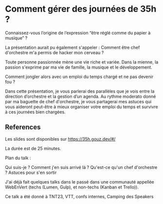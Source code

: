 # Comment gérer des journées de 35h ?

Connaissez-vous l’origine de l’expression “être réglé comme du papier à musique” ?

La présentation aurait pu également s'appeler : Comment être chef d'orchestre m'a permis de hacker mon cerveau ?

Toute personne passionnée mène une vie riche et variée. Dans la mienne, la passion s'exprime par ma vie de famille, la musique et le développement.

Comment jongler alors avec un emploi du temps chargé et ne pas devenir fou ?

Dans cette présentation, je vous parlerai des parallèles que je vois entre la direction d’orchestre et la gestion d’un agenda. Au rythme moderato donné par ma baguette de chef d'orchestre, je vous partagerai mes astuces qui vous aideront peut-être à mieux organiser votre emploi du temps et survivre à ces journées bien chargées.

## References

Les slides sont disponibles sur https://35h.gouz.dev/#/

La durée est de 25 minutes.

Plan du talk :

Qui suis-je ?
Comment j'en suis arrivé là ?
Qu'est-ce qu'un chef d'orchestre ?
Astuces pour s'en sortir

J'ai déjà fait quelques talks dans le passé dans une communauté appellée WebEnVert (techs (Lumen, Gulp), et non-techs (Kanban et Trello)).

Ce talk a été donné à TNT23, VTT, confs internes, Camping des Speakers
